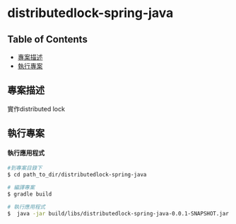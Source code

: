 # distributedlock-spring-java
## Table of Contents

 * [專案描述](#專案描述)
 * [執行專案](#執行專案)

## 專案描述
實作distributed lock

## 執行專案


#### 執行應用程式

```bash
#到專案目錄下
$ cd path_to_dir/distributedlock-spring-java

# 編譯專案
$ gradle build

# 執行應用程式
$  java -jar build/libs/distributedlock-spring-java-0.0.1-SNAPSHOT.jar
```